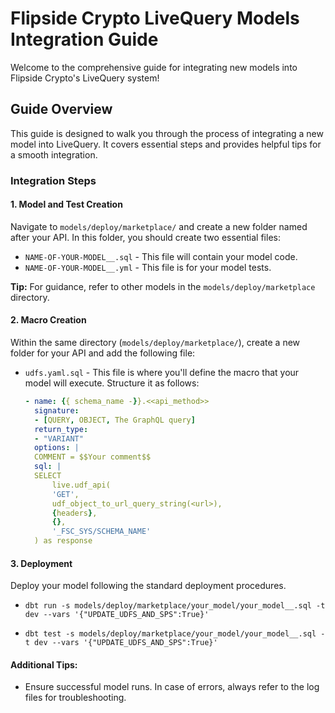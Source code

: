 # Flipside Crypto LiveQuery Models Integration Guide

Welcome to the comprehensive guide for integrating new models into Flipside Crypto's LiveQuery system!

## **Guide Overview**

This guide is designed to walk you through the process of integrating a new model into LiveQuery. It covers essential steps and provides helpful tips for a smooth integration.

### Integration Steps

#### 1. Model and Test Creation

Navigate to `models/deploy/marketplace/` and create a new folder named after your API. In this folder, you should create two essential files:

- `NAME-OF-YOUR-MODEL__.sql` - This file will contain your model code.
- `NAME-OF-YOUR-MODEL__.yml` - This file is for your model tests.

**Tip:** For guidance, refer to other models in the `models/deploy/marketplace` directory.

#### 2. Macro Creation

Within the same directory (`models/deploy/marketplace/`), create a new folder for your API and add the following file:

- `udfs.yaml.sql` - This file is where you'll define the macro that your model will execute. Structure it as follows:

  ```yaml
  - name: {{ schema_name -}}.<<api_method>>
    signature:
    - [QUERY, OBJECT, The GraphQL query]
    return_type:
    - "VARIANT"
    options: |
    COMMENT = $$Your comment$$
    sql: |
    SELECT
        live.udf_api(
        'GET',
        udf_object_to_url_query_string(<url>),
        {headers},
        {},
        '_FSC_SYS/SCHEMA_NAME'
    ) as response
  ```

#### 3. Deployment

Deploy your model following the standard deployment procedures.

- `dbt run -s models/deploy/marketplace/your_model/your_model__.sql -t dev --vars '{"UPDATE_UDFS_AND_SPS":True}'`

- `dbt test -s models/deploy/marketplace/your_model/your_model__.sql -t dev --vars '{"UPDATE_UDFS_AND_SPS":True}'`

#### Additional Tips:

- Ensure successful model runs. In case of errors, always refer to the log files for troubleshooting.

